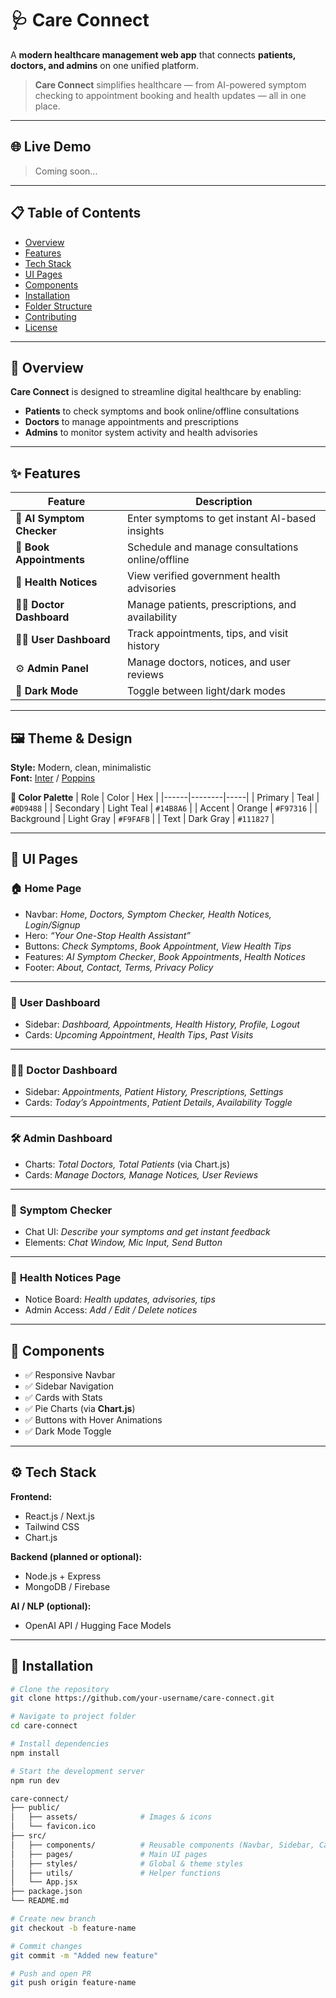 # 🩺 Care Connect

A **modern healthcare management web app** that connects **patients, doctors, and admins** on one unified platform.

> **Care Connect** simplifies healthcare — from AI-powered symptom checking to appointment booking and health updates — all in one place.

---

## 🌐 Live Demo  
> Coming soon...

---

## 📋 Table of Contents
- [Overview](#-overview)
- [Features](#-features)
- [Tech Stack](#-tech-stack)
- [UI Pages](#-ui-pages)
- [Components](#-components)
- [Installation](#-installation)
- [Folder Structure](#-folder-structure)
- [Contributing](#-contributing)
- [License](#-license)

---

## 🧠 Overview

**Care Connect** is designed to streamline digital healthcare by enabling:
- **Patients** to check symptoms and book online/offline consultations  
- **Doctors** to manage appointments and prescriptions  
- **Admins** to monitor system activity and health advisories  

---

## ✨ Features

| Feature | Description |
|----------|--------------|
| 🧬 **AI Symptom Checker** | Enter symptoms to get instant AI-based insights |
| 📅 **Book Appointments** | Schedule and manage consultations online/offline |
| 📢 **Health Notices** | View verified government health advisories |
| 👨‍⚕️ **Doctor Dashboard** | Manage patients, prescriptions, and availability |
| 🧍‍♂️ **User Dashboard** | Track appointments, tips, and visit history |
| ⚙️ **Admin Panel** | Manage doctors, notices, and user reviews |
| 🌙 **Dark Mode** | Toggle between light/dark modes |

---

## 🖼️ Theme & Design

**Style:** Modern, clean, minimalistic  
**Font:** [Inter](https://fonts.google.com/specimen/Inter) / [Poppins](https://fonts.google.com/specimen/Poppins)

**🎨 Color Palette**
| Role | Color | Hex |
|------|--------|-----|
| Primary | Teal | `#0D9488` |
| Secondary | Light Teal | `#14B8A6` |
| Accent | Orange | `#F97316` |
| Background | Light Gray | `#F9FAFB` |
| Text | Dark Gray | `#111827` |

---

## 📑 UI Pages

### 🏠 **Home Page**
- Navbar: *Home, Doctors, Symptom Checker, Health Notices, Login/Signup*
- Hero: *“Your One-Stop Health Assistant”*
- Buttons: *Check Symptoms*, *Book Appointment*, *View Health Tips*
- Features: *AI Symptom Checker*, *Book Appointments*, *Health Notices*
- Footer: *About, Contact, Terms, Privacy Policy*

---

### 👤 **User Dashboard**
- Sidebar: *Dashboard, Appointments, Health History, Profile, Logout*
- Cards: *Upcoming Appointment*, *Health Tips*, *Past Visits*

---

### 👨‍⚕️ **Doctor Dashboard**
- Sidebar: *Appointments, Patient History, Prescriptions, Settings*
- Cards: *Today’s Appointments*, *Patient Details*, *Availability Toggle*

---

### 🛠️ **Admin Dashboard**
- Charts: *Total Doctors, Total Patients* (via Chart.js)
- Cards: *Manage Doctors, Manage Notices, User Reviews*

---

### 🤖 **Symptom Checker**
- Chat UI: *Describe your symptoms and get instant feedback*
- Elements: *Chat Window, Mic Input, Send Button*

---

### 📰 **Health Notices Page**
- Notice Board: *Health updates, advisories, tips*
- Admin Access: *Add / Edit / Delete notices*

---

## 🧩 Components
- ✅ Responsive Navbar  
- ✅ Sidebar Navigation  
- ✅ Cards with Stats  
- ✅ Pie Charts (via **Chart.js**)  
- ✅ Buttons with Hover Animations  
- ✅ Dark Mode Toggle  

---

## ⚙️ Tech Stack

**Frontend:**  
- React.js / Next.js  
- Tailwind CSS  
- Chart.js  

**Backend (planned or optional):**  
- Node.js + Express  
- MongoDB / Firebase  

**AI / NLP (optional):**  
- OpenAI API / Hugging Face Models  

---

## 🚀 Installation

```bash
# Clone the repository
git clone https://github.com/your-username/care-connect.git

# Navigate to project folder
cd care-connect

# Install dependencies
npm install

# Start the development server
npm run dev

care-connect/
├── public/
│   ├── assets/              # Images & icons
│   └── favicon.ico
├── src/
│   ├── components/          # Reusable components (Navbar, Sidebar, Cards, etc.)
│   ├── pages/               # Main UI pages
│   ├── styles/              # Global & theme styles
│   ├── utils/               # Helper functions
│   └── App.jsx
├── package.json
└── README.md

# Create new branch
git checkout -b feature-name

# Commit changes
git commit -m "Added new feature"

# Push and open PR
git push origin feature-name

    